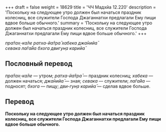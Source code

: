 +++
draft = false
weight = 18629
title = 'ЧЧ Мадхйа 12.220'
description = 'Поскольку на следующее утро должен был начаться праздник колесниц, все служители Господа Джаганнатхи предлагали Ему пищи вдвое больше обычного.'
summary = 'Поскольку на следующее утро должен был начаться праздник колесниц, все служители Господа Джаганнатхи предлагали Ему пищи вдвое больше обычного.'
+++

_пра̄тах̣-ка̄ле ратха-йа̄тра̄ хабека джа̄нийа̄  
севака ла̄га̄йа бхога двигун̣а карийа̄_

## Пословный перевод

_пра̄тах̣_\-_ка̄ле_ — утром; _ратха_\-_йа̄тра̄_ — праздник колесниц; _хабека_ — должен начаться; _джа̄нийа̄_ — зная; _севака_ — служители; _ла̄га̄йа_ — подносят; _бхога_ — пищу; _дви_\-_гун̣а_ _карийа̄_ — сделав вдвое больше.

## Перевод

**Поскольку на следующее утро должен был начаться праздник колесниц, все служители Господа Джаганнатхи предлагали Ему пищи вдвое больше обычного.**
